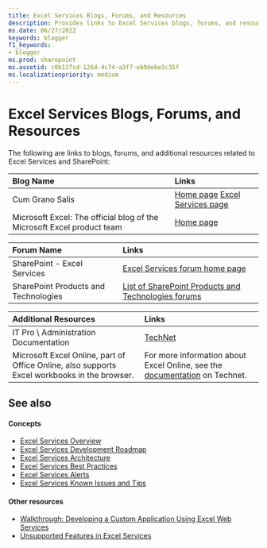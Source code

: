 ```yaml
---
title: Excel Services Blogs, Forums, and Resources
description: Provides links to Excel Services blogs, forums, and resources, as well as links to articles on Excel Services concepts.
ms.date: 06/27/2022
keywords: blogger
f1_keywords:
- blogger
ms.prod: sharepoint
ms.assetid: c0b137cd-126d-4c74-a3f7-eb9debe3c35f
ms.localizationpriority: medium
---
```

# Excel Services Blogs, Forums, and Resources

The following are links to blogs, forums, and additional resources related to Excel Services and SharePoint:

|                               Blog Name                                |                                                          Links                                                          |
| :--------------------------------------------------------------------- | :---------------------------------------------------------------------------------------------------------------------- |
| Cum Grano Salis                                                        | [Home page](https://blogs.msdn.com/cumgranosalis/)  [Excel Services page](/archive/blogs/cumgranosalis/#excel-services) |
| Microsoft Excel: The official blog of the Microsoft Excel product team | [Home page](https://www.microsoft.com/microsoft-365/blog/excel)                                                         |

|              Forum Name              |                                                        Links                                                        |
| :----------------------------------- | :------------------------------------------------------------------------------------------------------------------ |
| SharePoint - Excel Services          | [Excel Services forum home page](/sharepoint/dev/general-development/excel-services-blogs-forums-and-resources)     |
| SharePoint Products and Technologies | [List of SharePoint Products and Technologies forums](https://social.msdn.microsoft.com/forums/category/sharepoint) |

|                                     Additional Resources                                     |                                                               Links                                                                |
| :------------------------------------------------------------------------------------------- | :--------------------------------------------------------------------------------------------------------------------------------- |
| IT Pro \\ Administration Documentation                                                       | [TechNet](https://technet.microsoft.com/library/ee424401%28office.14%29.aspx)                                                      |
| Microsoft Excel Online, part of Office Online, also supports Excel workbooks in the browser. | For more information about Excel Online, see the  [documentation](https://technet.microsoft.com/library/ee855124.aspx) on Technet. |

## See also

#### Concepts

- [Excel Services Overview](excel-services-overview.md)
- [Excel Services Development Roadmap](excel-services-development-roadmap.md)
- [Excel Services Architecture](excel-services-architecture.md)
- [Excel Services Best Practices](excel-services-best-practices.md)
- [Excel Services Alerts](excel-services-alerts.md)
- [Excel Services Known Issues and Tips](excel-services-known-issues-and-tips.md)

#### Other resources

- [Walkthrough: Developing a Custom Application Using Excel Web Services](walkthrough-developing-a-custom-application-using-excel-web-services.md)
- [Unsupported Features in Excel Services](https://msdn.microsoft.com/library/5868e672-4786-4fed-9168-07ff538f6f5c%28Office.15%29.aspx)
